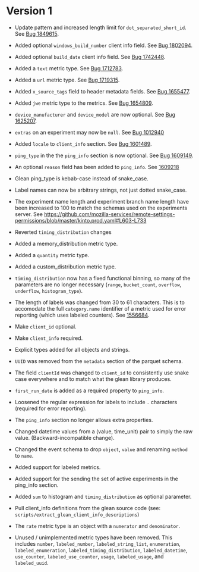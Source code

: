 # Version 1

- Update pattern and increased length limit for `dot_separated_short_id`. See [Bug 1849615](https://bugzilla.mozilla.org/show_bug.cgi?id=1849615).

- Added optional `windows_build_number` client info field. See [Bug 1802094](https://bugzilla.mozilla.org/show_bug.cgi?id=1802094).

- Added optional `build_date` client info field. See [Bug 1742448](https://bugzilla.mozilla.org/show_bug.cgi?id=1742448).

- Added a `text` metric type. See [Bug 1712783](https://bugzilla.mozilla.org/show_bug.cgi?id=1712783).

- Added a `url` metric type. See [Bug 1719315](https://bugzilla.mozilla.org/show_bug.cgi?id=1719315).

- Added `x_source_tags` field to header metadata fields. See [Bug 1655477](https://bugzilla.mozilla.org/show_bug.cgi?id=1655477).

- Added `jwe` metric type to the metrics. See [Bug 1654809](https://bugzilla.mozilla.org/show_bug.cgi?id=1654809).

- `device_manufacturer` and `device_model` are now optional. See [Bug 1625207](https://bugzilla.mozilla.org/show_bug.cgi?id=1625207).

- `extras` on an experiment may now be `null`.  See [Bug 1012940](https://bugzilla.mozilla.org/show_bug.cgi?id=1612940)
   
- Added `locale` to `client_info` section. See [Bug 1601489](https://bugzilla.mozilla.org/show_bug.cgi?id=1601489).

- `ping_type` in the the `ping_info` section is now optional. See [Bug 1609149](https://bugzilla.mozilla.org/show_bug.cgi?id=1609149).

- An optional `reason` field has been added to `ping_info`. See [1609218](https://bugzilla.mozilla.org/show_bug.cgi?id=1609218)

- Glean ping_type is kebab-case instead of snake_case.

- Label names can now be arbitrary strings, not just dotted snake_case.

- The experiment name length and experiment branch name length have been increased to 100 to match the schemas used on the experiments server.  See https://github.com/mozilla-services/remote-settings-permissions/blob/master/kinto.prod.yaml#L603-L733

- Reverted `timing_distribution` changes

- Added a memory_distribution metric type.

- Added a `quantity` metric type.

- Added a custom_distribution metric type.

- `timing_distribution` now has a fixed functional binning, so many of the
  parameters are no longer necessary (`range`, `bucket_count`, `overflow`,
  `underflow`, `histogram_type`).

- The length of labels was changed from 30 to 61 characters. This is to
  accomodate the full `category.name` identifier of a metric used for error
  reporting (which uses labeled counters).  See [1556684](https://bugzilla.mozilla.org/show_bug.cgi?id=1556684).

- Make `client_id` optional.

- Make `client_info` required.

- Explicit types added for all objects and strings.

- `UUID` was removed from the `metadata` section of the parquet schema.

- The field `clientId` was changed to `client_id` to consistently use snake case
  everywhere and to match what the glean library produces.

- `first_run_date` is added as a required property to `ping_info`.

- Loosened the regular expression for labels to include `.` characters
  (required for error reporting).

- The `ping_info` section no longer allows extra properties.

- Changed datetime values from a (value, time_unit) pair to simply the raw
  value.  (Backward-incompatible change).

- Changed the event schema to drop `object`, `value` and renaming
  `method` to `name`.

- Added support for labeled metrics.

- Added support for the sending the set of active experiments in the ping_info
  section.

- Added `sum` to histogram and `timing_distribution` as optional parameter.

- Pull client_info definitions from the glean source code (see:
  `scripts/extract_glean_client_info_descriptions`)
  
- The `rate` metric type is an object with a `numerator` and `denominator`.

- Unused / unimplemented metric types have been removed. This includes `number`,
  `labeled_number`, `labeled_string_list`, `enumeration`, `labeled_enumeration`,
  `labeled_timing_distribution`, `labeled_datetime`, `use_counter`,
  `labeled_use_counter`, `usage`, `labeled_usage`, and `labeled_uuid`.
